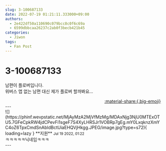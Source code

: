 ```yaml
---
slug: 3-100687133
date: 2022-07-19 01:21:11.333000+09:00
authors:
  - 2e422df50a110690c079bcc8c0f6c69a
  - 6599dbbcaa26237c2ab0f3becb421b45
categories:
  - Jiwon
tags:
  - Fan Post
---
```


# 3-100687133

<div class="post-container" markdown="1">
<div class="content-container md-sidebar__scrollwrap" markdown="1">

남편이 플로버입니다.<br>위버스 앱 없는 남편 대신 제가 플로버 할까봐요...

</div>
</div>

<div style="text-align: right;" markdown="1">
<a href="https://weverse.io/fromis9/fanpost/3-100687133" style="text-align: right;">:material-share:{.big-emoji}</a>
</div>
---

<div class="comments-container md-sidebar__scrollwrap" markdown="1">
<div class="comment" markdown="1">
<div class='id-container' markdown="1">
![](https://phinf.wevpstatic.net/MjAyMzA2MjVfMzMg/MDAxNjg3NjU0MTExOTU5.7GFeCpkRW4jdCPevFi1sgeF7S4XyLHRSJr1VOBRp7gEg.mY0LxqknzXmYC4oZ6TpxCmdSnAbldBctUiaEHQVjHkgg.JPEG/image.jpg?type=s72){ loading=lazy }
**<span class="artist">지원</span>** <small>Jul 19 2022, 01:22</small><br>
</div>
<div class='comment-body' markdown="1">
ㅋㅋㅋㅋㅋ닉네임ㅋㅋㅋ
</div>
</div>
</div>
---
